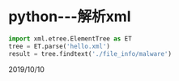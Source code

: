# python---解析xml

```python
import xml.etree.ElementTree as ET
tree = ET.parse('hello.xml')
result = tree.findtext('./file_info/malware')
```

2019/10/10  
